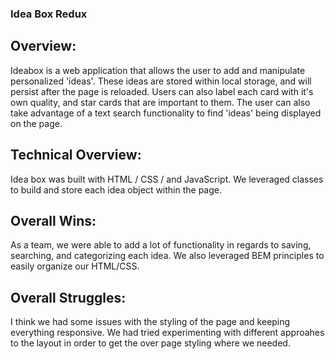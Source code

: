 ### Idea Box Redux

## Overview:
Ideabox is a web application that allows the user to add and manipulate personalized 'ideas'. These ideas are stored within
local storage, and will persist after the page is reloaded. Users can also label each card with it's own quality, and star cards that 
are important to them. The user can also take advantage of a text search functionality to find 'ideas' being displayed on the page.

## Technical Overview:
Idea box was built with HTML / CSS / and JavaScript. We leveraged classes to build and store each idea object within the page. 

## Overall Wins: 
As a team, we were able to add a lot of functionality in regards to saving, searching, and categorizing each idea. We also 
leveraged BEM principles to easily organize our HTML/CSS. 

## Overall Struggles:
I think we had some issues with the styling of the page and keeping everything responsive. We had tried experimenting with 
different approahes to the layout in order to get the over page styling where we needed. 
